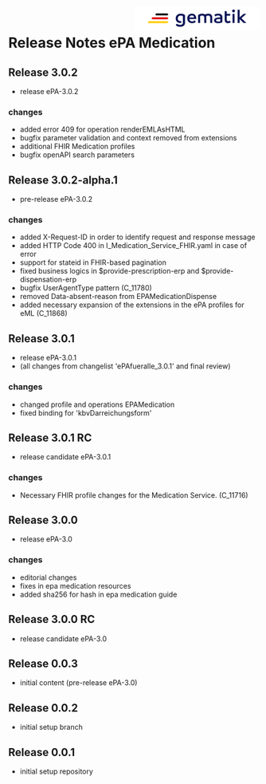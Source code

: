<img align="right" width="250" height="47" src="images/Gematik_Logo_Flag_With_Background.png"/> <br/>    
 
# Release Notes ePA Medication
## Release 3.0.2
- release ePA-3.0.2
### changes
- added error 409 for operation renderEMLAsHTML
- bugfix parameter validation and context removed from extensions
- additional FHIR Medication profiles
- bugfix openAPI search parameters
## Release 3.0.2-alpha.1
- pre-release ePA-3.0.2
### changes
- added X-Request-ID in order to identify request and response message
- added HTTP Code 400 in I_Medication_Service_FHIR.yaml in case of error
- support for stateid in FHIR-based pagination
- fixed business logics in $provide-prescription-erp and $provide-dispensation-erp
- bugfix UserAgentType pattern (C_11780)
- removed Data-absent-reason from EPAMedicationDispense
- added necessary expansion of the extensions in the ePA profiles for eML (C_11868)
## Release 3.0.1
- release ePA-3.0.1
- (all changes from changelist 'ePAfueralle_3.0.1' and final review)
### changes
- changed profile and operations EPAMedication
- fixed binding for 'kbvDarreichungsform'
## Release 3.0.1 RC
- release candidate ePA-3.0.1
### changes
- Necessary FHIR profile changes for the Medication Service. (C_11716)
## Release 3.0.0
- release ePA-3.0
### changes
- editorial changes
- fixes in epa medication resources
- added sha256 for hash in epa medication guide
## Release 3.0.0 RC
- release candidate ePA-3.0
## Release 0.0.3
- initial content (pre-release ePA-3.0)
## Release 0.0.2
- initial setup branch
## Release 0.0.1
- initial setup repository
